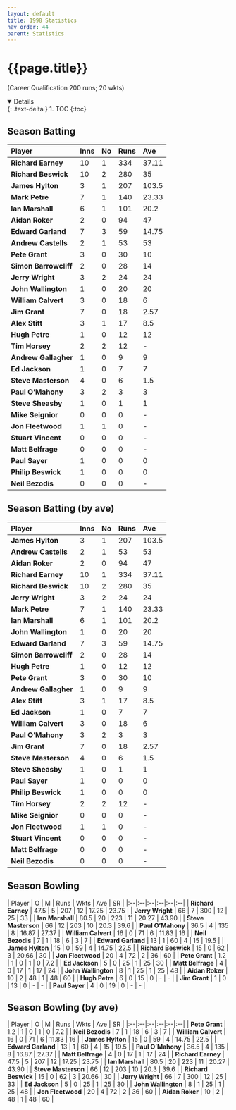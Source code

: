 ```yaml
---
layout: default
title: 1998 Statistics
nav_order: 44
parent: Statistics
---
```


# {{page.title}}

(Career Qualification 200 runs; 20 wkts)

<details open markdown="block">
  {: .text-delta }
1. TOC
{:toc}
</details>

## Season Batting

| Player | Inns | No | Runs | Ave |
|:--|:--|:--|:--|:--|
| **Richard Earney** | 10 | 1 | 334 | 37.11 |
| **Richard Beswick** | 10 | 2 | 280 | 35 |
| **James Hylton** | 3 | 1 | 207 | 103.5 |
| **Mark Petre** | 7 | 1 | 140 | 23.33 |
| **Ian Marshall** | 6 | 1 | 101 | 20.2 |
| **Aidan Roker** | 2 | 0 | 94 | 47 |
| **Edward Garland** | 7 | 3 | 59 | 14.75 |
| **Andrew Castells** | 2 | 1 | 53 | 53 |
| **Pete Grant** | 3 | 0 | 30 | 10 |
| **Simon Barrowcliff** | 2 | 0 | 28 | 14 |
| **Jerry Wright** | 3 | 2 | 24 | 24 |
| **John Wallington** | 1 | 0 | 20 | 20 |
| **William Calvert** | 3 | 0 | 18 | 6 |
| **Jim Grant** | 7 | 0 | 18 | 2.57 |
| **Alex Stitt** | 3 | 1 | 17 | 8.5 |
| **Hugh Petre** | 1 | 0 | 12 | 12 |
| **Tim Horsey** | 2 | 2 | 12 | - |
| **Andrew Gallagher** | 1 | 0 | 9 | 9 |
| **Ed Jackson** | 1 | 0 | 7 | 7 |
| **Steve Masterson** | 4 | 0 | 6 | 1.5 |
| **Paul O’Mahony** | 3 | 2 | 3 | 3 |
| **Steve Sheasby** | 1 | 0 | 1 | 1 |
| **Mike Seignior** | 0 | 0 | 0 | - |
| **Jon Fleetwood** | 1 | 1 | 0 | - |
| **Stuart Vincent** | 0 | 0 | 0 | - |
| **Matt Belfrage** | 0 | 0 | 0 | - |
| **Paul Sayer** | 1 | 0 | 0 | 0 |
| **Philip Beswick** | 1 | 0 | 0 | 0 |
| **Neil Bezodis** | 0 | 0 | 0 | - |

## Season Batting (by ave)

| Player | Inns | No | Runs | Ave |
|:--|:--|:--|:--|:--|
| **James Hylton** | 3 | 1 | 207 | 103.5 |
| **Andrew Castells** | 2 | 1 | 53 | 53 |
| **Aidan Roker** | 2 | 0 | 94 | 47 |
| **Richard Earney** | 10 | 1 | 334 | 37.11 |
| **Richard Beswick** | 10 | 2 | 280 | 35 |
| **Jerry Wright** | 3 | 2 | 24 | 24 |
| **Mark Petre** | 7 | 1 | 140 | 23.33 |
| **Ian Marshall** | 6 | 1 | 101 | 20.2 |
| **John Wallington** | 1 | 0 | 20 | 20 |
| **Edward Garland** | 7 | 3 | 59 | 14.75 |
| **Simon Barrowcliff** | 2 | 0 | 28 | 14 |
| **Hugh Petre** | 1 | 0 | 12 | 12 |
| **Pete Grant** | 3 | 0 | 30 | 10 |
| **Andrew Gallagher** | 1 | 0 | 9 | 9 |
| **Alex Stitt** | 3 | 1 | 17 | 8.5 |
| **Ed Jackson** | 1 | 0 | 7 | 7 |
| **William Calvert** | 3 | 0 | 18 | 6 |
| **Paul O’Mahony** | 3 | 2 | 3 | 3 |
| **Jim Grant** | 7 | 0 | 18 | 2.57 |
| **Steve Masterson** | 4 | 0 | 6 | 1.5 |
| **Steve Sheasby** | 1 | 0 | 1 | 1 |
| **Paul Sayer** | 1 | 0 | 0 | 0 |
| **Philip Beswick** | 1 | 0 | 0 | 0 |
| **Tim Horsey** | 2 | 2 | 12 | - |
| **Mike Seignior** | 0 | 0 | 0 | - |
| **Jon Fleetwood** | 1 | 1 | 0 | - |
| **Stuart Vincent** | 0 | 0 | 0 | - |
| **Matt Belfrage** | 0 | 0 | 0 | - |
| **Neil Bezodis** | 0 | 0 | 0 | - |

## Season Bowling

| Player | O | M | Runs | Wkts | Ave | SR |
|:--|:--|:--|:--|:--|:--|
| **Richard Earney** | 47.5 | 5 | 207 | 12 | 17.25 | 23.75 |
| **Jerry Wright** | 66 | 7 | 300 | 12 | 25 | 33 |
| **Ian Marshall** | 80.5 | 20 | 223 | 11 | 20.27 | 43.90 |
| **Steve Masterson** | 66 | 12 | 203 | 10 | 20.3 | 39.6 |
| **Paul O’Mahony** | 36.5 | 4 | 135 | 8 | 16.87 | 27.37 |
| **William Calvert** | 16 | 0 | 71 | 6 | 11.83 | 16 |
| **Neil Bezodis** | 7 | 1 | 18 | 6 | 3 | 7 |
| **Edward Garland** | 13 | 1 | 60 | 4 | 15 | 19.5 |
| **James Hylton** | 15 | 0 | 59 | 4 | 14.75 | 22.5 |
| **Richard Beswick** | 15 | 0 | 62 | 3 | 20.66 | 30 |
| **Jon Fleetwood** | 20 | 4 | 72 | 2 | 36 | 60 |
| **Pete Grant** | 1.2 | 1 | 0 | 1 | 0 | 7.2 |
| **Ed Jackson** | 5 | 0 | 25 | 1 | 25 | 30 |
| **Matt Belfrage** | 4 | 0 | 17 | 1 | 17 | 24 |
| **John Wallington** | 8 | 1 | 25 | 1 | 25 | 48 |
| **Aidan Roker** | 10 | 2 | 48 | 1 | 48 | 60 |
| **Hugh Petre** | 6 | 0 | 15 | 0 | - | - |
| **Jim Grant** | 1 | 0 | 13 | 0 | - | - |
| **Paul Sayer** | 4 | 0 | 19 | 0 | - | - |

## Season Bowling (by ave)

| Player | O | M | Runs | Wkts | Ave | SR |
|:--|:--|:--|:--|:--|:--|
| **Pete Grant** | 1.2 | 1 | 0 | 1 | 0 | 7.2 |
| **Neil Bezodis** | 7 | 1 | 18 | 6 | 3 | 7 |
| **William Calvert** | 16 | 0 | 71 | 6 | 11.83 | 16 |
| **James Hylton** | 15 | 0 | 59 | 4 | 14.75 | 22.5 |
| **Edward Garland** | 13 | 1 | 60 | 4 | 15 | 19.5 |
| **Paul O’Mahony** | 36.5 | 4 | 135 | 8 | 16.87 | 27.37 |
| **Matt Belfrage** | 4 | 0 | 17 | 1 | 17 | 24 |
| **Richard Earney** | 47.5 | 5 | 207 | 12 | 17.25 | 23.75 |
| **Ian Marshall** | 80.5 | 20 | 223 | 11 | 20.27 | 43.90 |
| **Steve Masterson** | 66 | 12 | 203 | 10 | 20.3 | 39.6 |
| **Richard Beswick** | 15 | 0 | 62 | 3 | 20.66 | 30 |
| **Jerry Wright** | 66 | 7 | 300 | 12 | 25 | 33 |
| **Ed Jackson** | 5 | 0 | 25 | 1 | 25 | 30 |
| **John Wallington** | 8 | 1 | 25 | 1 | 25 | 48 |
| **Jon Fleetwood** | 20 | 4 | 72 | 2 | 36 | 60 |
| **Aidan Roker** | 10 | 2 | 48 | 1 | 48 | 60 |
